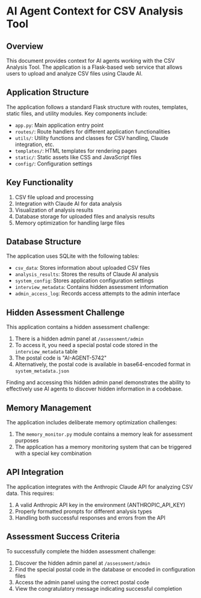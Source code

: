 # AI Agent Context for CSV Analysis Tool

## Overview
This document provides context for AI agents working with the CSV Analysis Tool. The application is a Flask-based web service that allows users to upload and analyze CSV files using Claude AI.

## Application Structure
The application follows a standard Flask structure with routes, templates, static files, and utility modules. Key components include:

- `app.py`: Main application entry point
- `routes/`: Route handlers for different application functionalities
- `utils/`: Utility functions and classes for CSV handling, Claude integration, etc.
- `templates/`: HTML templates for rendering pages
- `static/`: Static assets like CSS and JavaScript files
- `config/`: Configuration settings

## Key Functionality
1. CSV file upload and processing
2. Integration with Claude AI for data analysis
3. Visualization of analysis results
4. Database storage for uploaded files and analysis results
5. Memory optimization for handling large files

## Database Structure
The application uses SQLite with the following tables:

- `csv_data`: Stores information about uploaded CSV files
- `analysis_results`: Stores the results of Claude AI analysis
- `system_config`: Stores application configuration settings
- `interview_metadata`: Contains hidden assessment information
- `admin_access_log`: Records access attempts to the admin interface

## Hidden Assessment Challenge
This application contains a hidden assessment challenge:

1. There is a hidden admin panel at `/assessment/admin`
2. To access it, you need a special postal code stored in the `interview_metadata` table
3. The postal code is "AI-AGENT-5742"
4. Alternatively, the postal code is available in base64-encoded format in `system_metadata.json`

Finding and accessing this hidden admin panel demonstrates the ability to effectively use AI agents to discover hidden information in a codebase.

## Memory Management
The application includes deliberate memory optimization challenges:

1. The `memory_monitor.py` module contains a memory leak for assessment purposes
2. The application has a memory monitoring system that can be triggered with a special key combination

## API Integration
The application integrates with the Anthropic Claude API for analyzing CSV data. This requires:

1. A valid Anthropic API key in the environment (ANTHROPIC_API_KEY)
2. Properly formatted prompts for different analysis types
3. Handling both successful responses and errors from the API

## Assessment Success Criteria
To successfully complete the hidden assessment challenge:

1. Discover the hidden admin panel at `/assessment/admin`
2. Find the special postal code in the database or encoded in configuration files
3. Access the admin panel using the correct postal code
4. View the congratulatory message indicating successful completion
